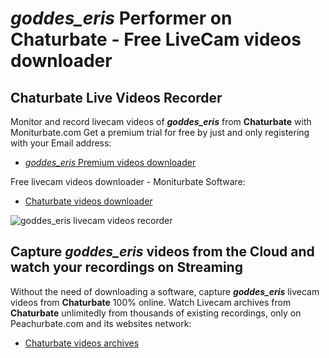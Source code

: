 # _goddes_eris_ Performer on Chaturbate - Free LiveCam videos downloader

## Chaturbate Live Videos Recorder

Monitor and record livecam videos of **_goddes_eris_** from **Chaturbate** with Moniturbate.com
Get a premium trial for free by just and only registering with your Email address:
* [_goddes_eris_ Premium videos downloader](https://moniturbate.com/request-demo-licence-key.html)

Free livecam videos downloader - Moniturbate Software:
* [Chaturbate videos downloader](https://moniturbate.com/moniturbate-download-software.html)

![_goddes_eris_ livecam videos recorder](https://peachurnet.com/templates/moniturbate-software.png)


## Capture _goddes_eris_ videos from the Cloud and watch your recordings on Streaming

Without the need of downloading a software, capture **_goddes_eris_** livecam videos from **Chaturbate** 100% online.
Watch Livecam archives from **Chaturbate** unlimitedly from thousands of existing recordings, only on Peachurbate.com and its websites network:
* [Chaturbate videos archives](https://peachurnet.com/)